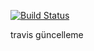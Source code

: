 [![Build Status](https://travis-ci.org/selenyel/syelbil481.svg?branch=master)](https://travis-ci.org/selenyel/syelbil481)

travis güncelleme